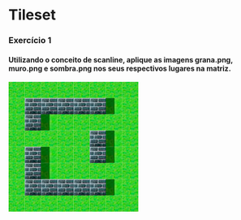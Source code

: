 # Tileset
### Exercício 1
#### Utilizando o conceito de scanline, aplique as imagens grana.png, muro.png e sombra.png nos seus respectivos lugares na matriz.
<img src="Exercicio_1/Exercicio_1.png">




